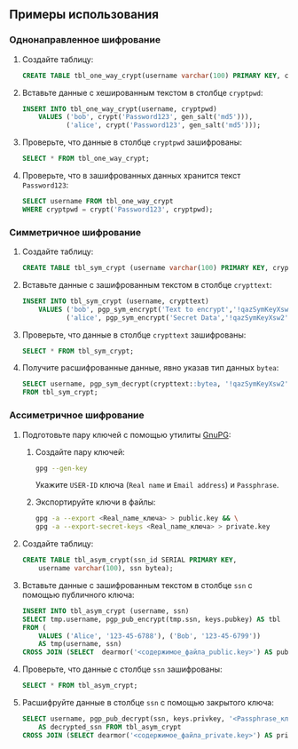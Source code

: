 ## Примеры использования

### Однонаправленное шифрование

1. Создайте таблицу:

    ```sql
    CREATE TABLE tbl_one_way_crypt(username varchar(100) PRIMARY KEY, cryptpwd text);
    ```

1. Вставьте данные с хешированным текстом в столбце `cryptpwd`:

    ```sql
    INSERT INTO tbl_one_way_crypt(username, cryptpwd)
        VALUES ('bob', crypt('Password123', gen_salt('md5'))),
               ('alice', crypt('Password123', gen_salt('md5')));
    ```

1. Проверьте, что данные в столбце `cryptpwd` зашифрованы:

    ```sql
    SELECT * FROM tbl_one_way_crypt;
    ```

1. Проверьте, что в зашифрованных данных хранится текст `Password123`:

    ```sql
    SELECT username FROM tbl_one_way_crypt
    WHERE cryptpwd = crypt('Password123', cryptpwd);
    ```

### Симметричное шифрование

1. Создайте таблицу:

    ```sql
    CREATE TABLE tbl_sym_crypt (username varchar(100) PRIMARY KEY, crypttext text);
    ```

1. Вставьте данные с зашифрованным текстом в столбце `crypttext`:

    ```sql
    INSERT INTO tbl_sym_crypt (username, crypttext) 
        VALUES ('bob', pgp_sym_encrypt('Text to encrypt','!qazSymKeyXsw2')),
               ('alice', pgp_sym_encrypt('Secret Data','!qazSymKeyXsw2'));
    ```

1. Проверьте, что данные в столбце `crypttext` зашифрованы:

    ```sql
    SELECT * FROM tbl_sym_crypt;
    ```

1. Получите расшифрованные данные, явно указав тип данных `bytea`:

    ```sql
    SELECT username, pgp_sym_decrypt(crypttext::bytea, '!qazSymKeyXsw2')
    FROM tbl_sym_crypt;
    ```

### Ассиметричное шифрование

1. Подготовьте пару ключей с помощью утилиты [GnuPG](https://www.gnupg.org/download/index.html):

    1. Создайте пару ключей:

        ```bash
        gpg --gen-key
        ```

        Укажите `USER-ID` ключа (`Real name` и `Email address`) и `Passphrase`.

    1. Экспортируйте ключи в файлы:

        ```bash
        gpg -a --export <Real_name_ключа> > public.key && \
        gpg -a --export-secret-keys <Real_name_ключа> > private.key
        ```

1. Создайте таблицу:

    ```sql
    CREATE TABLE tbl_asym_crypt(ssn_id SERIAL PRIMARY KEY,
        username varchar(100), ssn bytea);
    ```

1. Вставьте данные с зашифрованным текстом в столбце `ssn` с помощью публичного ключа:

    ```sql
    INSERT INTO tbl_asym_crypt (username, ssn)
    SELECT tmp.username, pgp_pub_encrypt(tmp.ssn, keys.pubkey) AS tbl
    FROM (
        VALUES ('Alice', '123-45-6788'), ('Bob', '123-45-6799'))
        AS tmp(username, ssn)
    CROSS JOIN (SELECT  dearmor('<содержимое_файла_public.key>') AS pubkey) AS keys;
    ```

1. Проверьте, что данные с столбце `ssn` зашифрованы:

    ```sql
    SELECT * FROM tbl_asym_crypt;
    ```

1. Расшифруйте данные в столбце `ssn` с помощью закрытого ключа:

    ```sql
    SELECT username, pgp_pub_decrypt(ssn, keys.privkey, '<Passphrase_ключа>')
        AS decrypted_ssn FROM tbl_asym_crypt
    CROSS JOIN (SELECT dearmor('<содержимое_файла_private.key>') AS privkey) AS keys;
    ```
